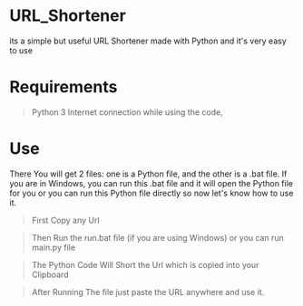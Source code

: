 # URL_Shortener
its a simple but useful URL Shortener made with Python and it's very easy to use

# Requirements
> Python 3
> Internet connection while using the code,

# Use

There You will get 2 files: one is a Python file, and the other is a .bat file. If you are in Windows, you can run this .bat file and it will open the Python file for you
or you can run this Python file directly so now let's know how to use it.

> First Copy any Url

> Then Run the run.bat file (if you are using Windows) or you can run main.py file

> The Python Code Will Short the Url which is copied into your Clipboard

> After Running The file just paste the URL anywhere and use it.
